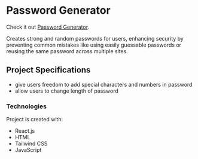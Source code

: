 # Password Generator

Check it out 
[Password Generator](https://password-generator-ashen-ten.vercel.app/).

Creates strong and random passwords for users, enhancing security by preventing common mistakes like using easily guessable passwords or reusing the same password across multiple sites.

## Project Specifications
<ul>
 <li>give users freedom to add special characters and numbers in password </li>
<li> allow users to change length of password</li>
</ul>

### Technologies
Project is created with:


- React.js
- HTML
- Tailwind CSS
- JavaScript 
